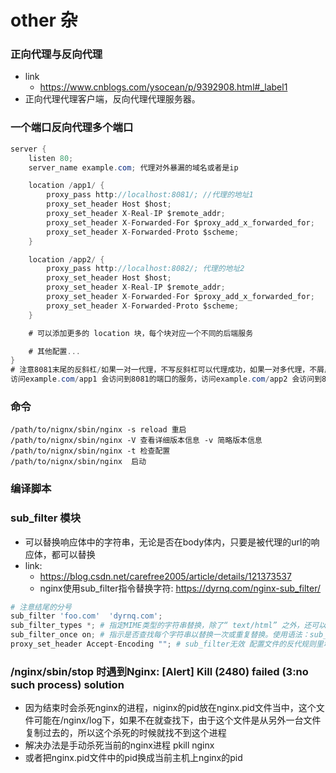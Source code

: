 # other 杂
### 正向代理与反向代理
- link
    - https://www.cnblogs.com/ysocean/p/9392908.html#_label1
- 正向代理代理客户端，反向代理代理服务器。
### 一个端口反向代理多个端口
```cs
server {
    listen 80;
    server_name example.com; 代理对外暴漏的域名或者是ip

    location /app1/ {
        proxy_pass http://localhost:8081/; //代理的地址1
        proxy_set_header Host $host;
        proxy_set_header X-Real-IP $remote_addr;
        proxy_set_header X-Forwarded-For $proxy_add_x_forwarded_for;
        proxy_set_header X-Forwarded-Proto $scheme;
    }

    location /app2/ {
        proxy_pass http://localhost:8082/; 代理的地址2
        proxy_set_header Host $host;
        proxy_set_header X-Real-IP $remote_addr;
        proxy_set_header X-Forwarded-For $proxy_add_x_forwarded_for;
        proxy_set_header X-Forwarded-Proto $scheme;
    }

    # 可以添加更多的 location 块，每个块对应一个不同的后端服务

    # 其他配置...
}
# 注意8081末尾的反斜杠/如果一对一代理，不写反斜杠可以代理成功，如果一对多代理，不屑反斜杠就代理不成功
访问example.com/app1 会访问到8081的端口的服务，访问example.com/app2 会访问到8082的端口的服务
```
### 命令
```
/path/to/nignx/sbin/nginx -s reload 重启
/path/to/nignx/sbin/nginx -V 查看详细版本信息 -v 简略版本信息
/path/to/nignx/sbin/nginx -t 检查配置
/path/to/nignx/sbin/nginx  启动
```
### 编译脚本
### sub_filter 模块
- 可以替换响应体中的字符串，无论是否在body体内，只要是被代理的url的响应体，都可以替换
- link:
    - https://blog.csdn.net/carefree2005/article/details/121373537
    - nginx使用sub_filter指令替换字符: https://dyrnq.com/nginx-sub_filter/
```py
# 注意结尾的分号
sub_filter 'foo.com'  'dyrnq.com';
sub_filter_types *; # 指定MIME类型的字符串替换，除了“ text/html” 之外，还可以在指定MIME类型的响应中启用字符串替换。特殊值“ *”匹配任何MIME类型。
sub_filter_once on; # 指示是否查找每个字符串以替换一次或重复替换。使用语法：sub_filter_once on | off，默认on
proxy_set_header Accept-Encoding ""; # sub_filter无效 配置文件的反代规则里增加，如果还不行检查backend应用是否强制开启了gzip压缩。
```
### /nginx/sbin/stop 时遇到Nginx: [Alert] Kill (2480) failed (3:no such process) solution
- 因为结束时会杀死nginx的进程，niginx的pid放在nginx.pid文件当中，这个文件可能在/nginx/log下，如果不在就查找下，由于这个文件是从另外一台文件复制过去的，所以这个杀死的时候就找不到这个进程
- 解决办法是手动杀死当前的nginx进程 pkill nginx
- 或者把nginx.pid文件中的pid换成当前主机上nginx的pid

